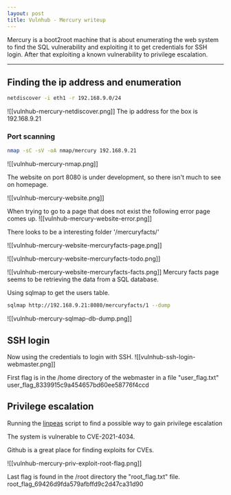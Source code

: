 ```yaml
---
layout: post
title: Vulnhub - Mercury writeup
---
```


Mercury is a boot2root machine that is about enumerating the web system  to find the SQL vulnerability and exploiting it to get credentials for SSH login. After that exploiting a known vulnerability to privilege escalation.

---

## Finding the ip address and enumeration
```sh
netdiscover -i eth1 -r 192.168.9.0/24
```

![[vulnhub-mercury-netdiscover.png]]
The ip address for the box is 192.168.9.21
### Port scanning

```sh
nmap -sC -sV -oA nmap/mercury 192.168.9.21
```
![[vulnhub-mercury-nmap.png]]

The website on port 8080 is under development, so there isn't much to see on homepage.

![[vulnhub-mercury-website.png]]

When trying to go to a page that does not exist the following error page comes up.
![[vulnhub-mercury-website-error.png]]

There looks to be a interesting folder '/mercuryfacts/'

![[vulnhub-mercury-website-mercuryfacts-page.png]]

![[vulnhub-mercury-website-mercuryfacts-todo.png]]

![[vulnhub-mercury-website-mercuryfacts-facts.png]]
Mercury facts page seems to be retrieving the data from a SQL database.

Using sqlmap to get the users table.
```sh
sqlmap http://192.168.9.21:8080/mercuryfacts/1 --dump
```
![[vulnhub-mercury-sqlmap-db-dump.png]]
## SSH login
Now using the credentials to login with SSH.
![[vulnhub-ssh-login-webmaster.png]]

First flag is in the /home directory of the webmaster in a file "user_flag.txt"
user_flag_8339915c9a454657bd60ee58776f4ccd


## Privilege escalation

Running the [linpeas](https://github.com/carlospolop/PEASS-ng/tree/master/linPEAS) script to find a possible way to gain privilege escalation

The system is vulnerable to CVE-2021-4034.

Github is a great place for finding exploits for CVEs.


![[vulnhub-mercury-priv-exploit-root-flag.png]]



Last flag is found in the /root directory the "root_flag.txt" file. root_flag_69426d9fda579afbffd9c2d47ca31d90
